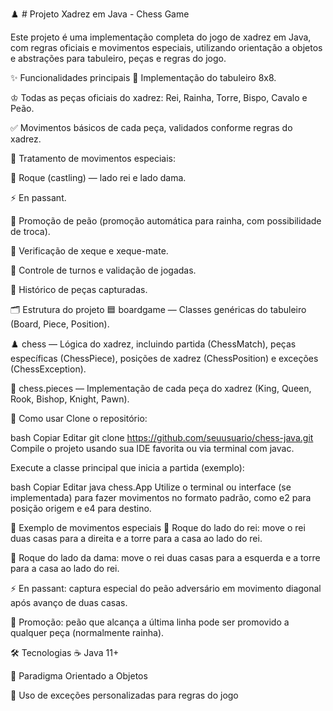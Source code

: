 ♟️ # Projeto Xadrez em Java - Chess Game

Este projeto é uma implementação completa do jogo de xadrez em Java, com regras oficiais e movimentos especiais, utilizando orientação a objetos e abstrações para tabuleiro, peças e regras do jogo.

✨ Funcionalidades principais
🏁 Implementação do tabuleiro 8x8.

♔ Todas as peças oficiais do xadrez: Rei, Rainha, Torre, Bispo, Cavalo e Peão.


✅ Movimentos básicos de cada peça, validados conforme regras do xadrez.

🎯 Tratamento de movimentos especiais:

👑 Roque (castling) — lado rei e lado dama.

⚡ En passant.

🔄 Promoção de peão (promoção automática para rainha, com possibilidade de troca).

🚨 Verificação de xeque e xeque-mate.

🔄 Controle de turnos e validação de jogadas.

📜 Histórico de peças capturadas.

🗂️ Estrutura do projeto
🟦 boardgame — Classes genéricas do tabuleiro (Board, Piece, Position).

♟️ chess — Lógica do xadrez, incluindo partida (ChessMatch), peças específicas (ChessPiece), posições de xadrez (ChessPosition) e exceções (ChessException).

👑 chess.pieces — Implementação de cada peça do xadrez (King, Queen, Rook, Bishop, Knight, Pawn).


🚀 Como usar
Clone o repositório:

bash
Copiar
Editar
git clone https://github.com/seuusuario/chess-java.git
Compile o projeto usando sua IDE favorita ou via terminal com javac.

Execute a classe principal que inicia a partida (exemplo):

bash
Copiar
Editar
java chess.App
Utilize o terminal ou interface (se implementada) para fazer movimentos no formato padrão, como e2 para posição origem e e4 para destino.


🎲 Exemplo de movimentos especiais
👑 Roque do lado do rei: move o rei duas casas para a direita e a torre para a casa ao lado do rei.

👸 Roque do lado da dama: move o rei duas casas para a esquerda e a torre para a casa ao lado do rei.

⚡ En passant: captura especial do peão adversário em movimento diagonal após avanço de duas casas.

🔄 Promoção: peão que alcança a última linha pode ser promovido a qualquer peça (normalmente rainha).


🛠️ Tecnologias
☕ Java 11+


🧱 Paradigma Orientado a Objetos

🚨 Uso de exceções personalizadas para regras do jogo
